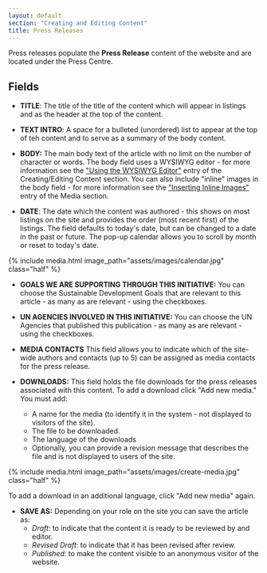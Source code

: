```yaml
---
layout: default
section: "Creating and Editing Content"
title: Press Releases
---
```


Press releases populate the **Press Release** content of the website and are located under the Press Centre.

## Fields

- **TITLE**: The title of the title of the content which will appear in listings and as the header at the top of the content.

- **TEXT INTRO**: A space for a bulleted (unordered) list to appear at the top of teh content and to serve as a summary of the body content.

- **BODY:** The main body text of the article with no limit on the number of character or words. The body field uses a WYSIWYG editor - for more information see the <a href="/using-wysiwyg">"Using the WYSIWYG Editor"</a> entry of the Creating/Editing Content section. You can also include "inline" images in the body field - for more information see the <a href="/featured-images">"Inserting Inline Images"</a> entry of the Media section.

- **DATE**: The date which the content was authored - this shows on most listings on the site and provides the order (most recent first) of the listings. The field defaults to today's date, but can be changed to a date in the past or future. The pop-up calendar allows you to scroll by month or reset to today's date.

{% include media.html
   image_path="assets/images/calendar.jpg"
   class="half"
%}


- **GOALS WE ARE SUPPORTING THROUGH THIS INITIATIVE:** You can choose the Sustainable Development Goals that are relevant to this article - as many as are relevant - using the checkboxes.

- **UN AGENCIES INVOLVED IN THIS INITIATIVE:** You can choose the UN Agencies that published this publication - as many as are relevant - using the checkboxes.


- **MEDIA CONTACTS** This field allows you to indicate which of the site-wide authors and contacts (up to 5) can be assigned as media contacts for the press release.

- **DOWNLOADS:** This field holds the file downloads for the press releases associated with this content. To add a download click "Add new media." You must add:

  - A name for the media (to identify it in the system - not displayed to visitors of the site).
  - The file to be downloaded.
  - The language of the downloads
  - Optionally, you can provide a revision message that describes the file and is not displayed to users of the site.

{% include media.html
   image_path="assets/images/create-media.jpg"
   class="half"
%}

To add a download in an additional language, click "Add new media" again.

- **SAVE AS:** Depending on your role on the site you can save the article as:
  - _Draft_: to indicate that the content it is ready to be reviewed by and editor.
  - _Revised Draft_: to indicate that it has been revised after review.
  - _Published_: to make the content visible to an anonymous visitor of the website.
